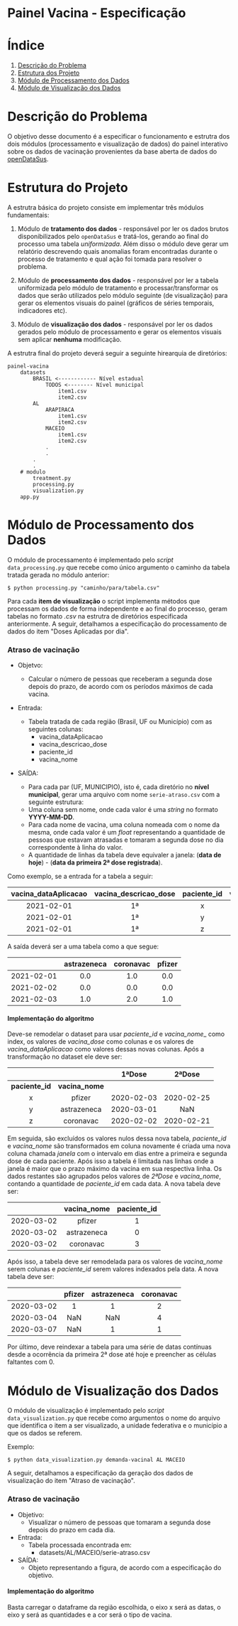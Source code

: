# Painel Vacina - Especificação

# Índice

1. [Descrição do Problema](#Descrição-do-Problema)
2. [Estrutura dos Projeto](#Estrutura-do-Projeto)
2. [Módulo de Processamento dos Dados](#Módulo-de-Processamento-dos-Dados)
3. [Módulo de Visualização dos Dados](#Módulo-de-Visualização-dos-Dados)

# Descrição do Problema

O objetivo desse documento é a especificar o funcionamento e estrutra dos dois módulos (processamento e visualização de dados) do painel interativo sobre os dados de vacinação provenientes da base aberta de dados do [openDataSus](https://opendatasus.saude.gov.br/dataset/covid-19-vacinacao).

# Estrutura do Projeto

A estrutra básica do projeto consiste em implementar três módulos fundamentais:

1. Módulo de __tratamento dos dados__ - responsável por ler os dados brutos disponibilizados pelo `openDataSus` e tratá-los, gerando ao final do processo uma tabela _uniformizada_. Além disso o módulo deve gerar um relatório descrevendo quais anomalias foram encontradas durante o processo de tratamento e qual ação foi tomada para resolver o problema.

2. Módulo de __processamento dos dados__ - responsável por ler a tabela uniformizada pelo módulo de tratamento e processar/transformar os dados que serão utilizados pelo módulo seguinte (de visualização) para gerar os elementos visuais do painel (gráficos de séries temporais, indicadores etc).

3. Módulo de __visualização dos dados__ - responsável por ler os dados gerados pelo módulo de processamento e gerar os elementos visuais sem aplicar __nenhuma__ modificação.

A estrutra final do projeto deverá seguir a seguinte hirearquia de diretórios:

```
painel-vacina
    datasets
        BRASIL <------------ Nível estadual
            TODOS <-------- Nível municipal
                item1.csv
                item2.csv
        AL
            ARAPIRACA
                item1.csv
                item2.csv
            MACEIO
                item1.csv
                item2.csv
            .
            .
        .
        .
    # modulo
        treatment.py
        processing.py
        visualization.py
    app.py
```

# Módulo de Processamento dos Dados

O módulo de processamento é implementado pelo _script_ `data_processing.py` que recebe como único argumento o caminho da tabela tratada gerada no módulo anterior:

```console
$ python processing.py "caminho/para/tabela.csv"
```

Para cada __item de visualização__ o script implementa métodos que processam os dados de forma independente e ao final do processo, geram tabelas no formato _.csv_ na estrutra de diretórios especificada anteriormente. A seguir, detalhamos a especificação do processamento de dados do item "Doses Aplicadas por dia".

### Atraso de vacinação
* Objetvo:
    * Calcular o número de pessoas que receberam a segunda dose depois do prazo, de acordo com os períodos máximos de cada vacina.
* Entrada:
    * Tabela tratada de cada região (Brasil, UF ou Município) com as seguintes colunas:
        * vacina_dataAplicacao
        * vacina_descricao_dose
        * paciente_id
        * vacina_nome

* SAÍDA:
    * Para cada par (UF, MUNICIPIO), isto é, cada diretório no __nível municipal__, gerar uma arquivo com nome `serie-atraso.csv` com a seguinte estrutura:
    * Uma coluna sem nome, onde cada valor é uma _string_ no formato __YYYY-MM-DD__.
    * Para cada nome de vacina, uma coluna nomeada com o nome da mesma, onde cada valor é um _float_ representando a quantidade de pessoas que estavam atrasadas e tomaram a segunda dose no dia correspondente à linha do valor.
    * A quantidade de linhas da tabela deve equivaler a janela: (__data de hoje__) - (__data da primeira 2ª dose registrada__).

Como exemplo, se a entrada for a tabela a seguir:

| vacina_dataAplicacao | vacina_descricao_dose | paciente_id | vacina_nome |
|:--------------------:|:---------------------:|:-----------:|:-----------:|
|      2021-02-01      |         1ª            |      x      |   pfizer    |
|      2021-02-01      |         1ª            |      y      | astrazeneca |
|      2021-02-01      |         1ª            |      z      |  coronavac  |

A saída deverá ser a uma tabela como a que segue:

|                | astrazeneca | coronavac | pfizer |
|:--------------:|:-----------:|:---------:|:------:|
|   2021-02-01   |     0.0     |    1.0    |  0.0   |
|   2021-02-02   |     0.0     |    0.0    |  0.0   |
|   2021-02-03   |     1.0     |    2.0    |  1.0   |

#### Implementação do algoritmo

Deve-se remodelar o dataset para usar _paciente\_id_ e _vacina\_nome__ como index, os valores de _vacina\_dose_ como colunas e os valores de _vacina\_dataAplicacao_ como valores dessas novas colunas. Após a transformação no dataset ele deve ser:

|                 |                 |   1ªDose   |   2ªDose   |
|:---------------:|:---------------:|:----------:|:----------:|
| __paciente_id__ | __vacina_nome__ |            |            |
|        x        |      pfizer     | 2020-02-03 | 2020-02-25 |
|        y        |   astrazeneca   | 2020-03-01 |     NaN    |
|        z        |    coronavac    | 2020-02-02 | 2020-02-21 |

Em seguida, são excluídos os valores nulos dessa nova tabela, _paciente\_id_ e _vacina\_nome_ são transformados em coluna novamente é criada uma nova coluna chamada _janela_ com o intervalo em dias entre a primeira e segunda dose de cada paciente. Após isso a tabela é limitada nas linhas onde a janela é maior que o prazo máximo da vacina em sua respectiva linha. Os dados restantes são agrupados pelos valores de _2ªDose_ e _vacina\_nome_, contando a quantidade de _paciente\_id_ em cada data. A nova tabela deve ser:

|            | vacina_nome | paciente_id |
|:----------:|:-----------:|:-----------:|
| 2020-03-02 |    pfizer   |      1      |
| 2020-03-02 | astrazeneca |      0      |
| 2020-03-02 |  coronavac  |      3      |

Após isso, a tabela deve ser remodelada para os valores de _vacina\_nome_ serem colunas e _paciente_id_ serem valores indexados pela data. A nova tabela deve ser:

|            | pfizer | astrazeneca | coronavac |
|:----------:|:------:|:-----------:|:---------:|
| 2020-03-02 |    1   |      1      |     2     |
| 2020-03-04 |   NaN  |     NaN     |     4     |
| 2020-03-07 |   NaN  |      1      |     1     |

Por último, deve reindexar a tabela para uma série de datas contínuas desde a ocorrẽncia da primeira 2ª dose até hoje e preencher as células faltantes com 0.


# Módulo de Visualização dos Dados

O módulo de visualização é implementado pelo _script_ `data_visualization.py` que recebe como argumentos o nome do arquivo que identifica o item a ser visualizado, a unidade federativa e o município a que os dados se referem.

Exemplo:
```console
$ python data_visualization.py demanda-vacinal AL MACEIO
```
A seguir, detalhamos a especificação da geração dos dados de visualização do item "Atraso de vacinação".

### Atraso de vacinação

* Objetivo:
    * Visualizar o número de pessoas que tomaram a segunda dose depois do prazo em cada dia.
* Entrada:
    * Tabela processada encontrada em:
        * datasets/AL/MACEIO/serie-atraso.csv
* SAÍDA:
    * Objeto representando a figura, de acordo com a especificação do objetivo.

#### Implementação do algoritmo

Basta carregar o dataframe da região escolhida, o eixo x será as datas, o eixo y será as quantidades e a cor será o tipo de vacina.
